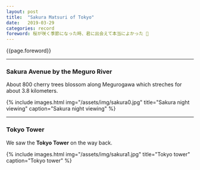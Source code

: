 ```yaml
---
layout: post
title:  "Sakura Matsuri of Tokyo"
date:   2019-03-29
categories: record
foreword: 桜が咲く季節になった時、君に出会えて本当によかった 🌸
---
```


{{page.foreword}}

---
### Sakura Avenue by the Meguro River

About 800 cherry trees blossom along Megurogawa which streches for about 3.8 kilometers.

{% include images.html img="/assets/img/sakura0.jpg" title="Sakura night viewing" caption="Sakura night viewing" %}

---
### Tokyo Tower

We saw the **Tokyo Tower** on the way back.

{% include images.html img="/assets/img/sakura1.jpg" title="Tokyo tower" caption="Tokyo tower" %}
